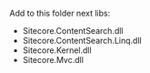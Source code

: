 Add to this folder next libs:

- Sitecore.ContentSearch.dll
- Sitecore.ContentSearch.Linq.dll
- Sitecore.Kernel.dll
- Sitecore.Mvc.dll